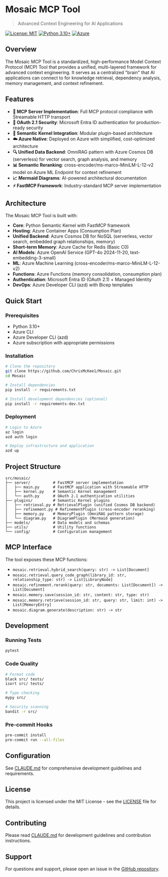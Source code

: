 # Mosaic MCP Tool

> Advanced Context Engineering for AI Applications

[![License: MIT](https://img.shields.io/badge/License-MIT-yellow.svg)](https://opensource.org/licenses/MIT)
[![Python 3.10+](https://img.shields.io/badge/python-3.10+-blue.svg)](https://www.python.org/downloads/)
[![Azure](https://img.shields.io/badge/Azure-Native-blue)](https://azure.microsoft.com/)

## Overview

The Mosaic MCP Tool is a standardized, high-performance Model Context Protocol (MCP) Tool that provides a unified, multi-layered framework for advanced context engineering. It serves as a centralized "brain" that AI applications can connect to for knowledge retrieval, dependency analysis, memory management, and context refinement.

## Features

- **🚀 MCP Server Implementation**: Full MCP protocol compliance with Streamable HTTP transport
- **🔐 OAuth 2.1 Security**: Microsoft Entra ID authentication for production-ready security
- **🧠 Semantic Kernel Integration**: Modular plugin-based architecture
- **☁️ Azure Native**: Deployed on Azure with simplified, cost-optimized architecture
- **🔍 Unified Data Backend**: OmniRAG pattern with Azure Cosmos DB (serverless) for vector search, graph analysis, and memory
- **📊 Semantic Reranking**: cross-encoder/ms-marco-MiniLM-L-12-v2 model on Azure ML Endpoint for context refinement
- **📈 Mermaid Diagrams**: AI-powered architectural documentation
- **⚡ FastMCP Framework**: Industry-standard MCP server implementation

## Architecture

The Mosaic MCP Tool is built with:

- **Core**: Python Semantic Kernel with FastMCP framework
- **Hosting**: Azure Container Apps (Consumption Plan)
- **Unified Backend**: Azure Cosmos DB for NoSQL (serverless, vector search, embedded graph relationships, memory)
- **Short-term Memory**: Azure Cache for Redis (Basic C0)
- **AI Models**: Azure OpenAI Service (GPT-4o 2024-11-20, text-embedding-3-small)
- **ML**: Azure Machine Learning (cross-encoder/ms-marco-MiniLM-L-12-v2)
- **Functions**: Azure Functions (memory consolidation, consumption plan)
- **Authentication**: Microsoft Entra ID (OAuth 2.1) + Managed Identity
- **DevOps**: Azure Developer CLI (azd) with Bicep templates

## Quick Start

### Prerequisites

- Python 3.10+
- Azure CLI
- Azure Developer CLI (azd)
- Azure subscription with appropriate permissions

### Installation

```bash
# Clone the repository
git clone https://github.com/ChrisMcKee1/Mosaic.git
cd Mosaic

# Install dependencies
pip install -r requirements.txt

# Install development dependencies (optional)
pip install -r requirements-dev.txt
```

### Deployment

```bash
# Login to Azure
az login
azd auth login

# Deploy infrastructure and application
azd up
```

## Project Structure

```
src/mosaic/
├── server/          # FastMCP server implementation
│   ├── main.py      # FastMCP application with Streamable HTTP
│   ├── kernel.py    # Semantic Kernel management
│   └── auth.py      # OAuth 2.1 authentication utilities
├── plugins/         # Semantic Kernel plugins
│   ├── retrieval.py # RetrievalPlugin (unified Cosmos DB backend)
│   ├── refinement.py # RefinementPlugin (cross-encoder reranking)
│   ├── memory.py    # MemoryPlugin (OmniRAG pattern storage)
│   └── diagram.py   # DiagramPlugin (Mermaid generation)
├── models/          # Data models and schemas
├── utils/           # Utility functions
└── config/          # Configuration management
```

## MCP Interface

The tool exposes these MCP functions:

- `mosaic.retrieval.hybrid_search(query: str) -> List[Document]`
- `mosaic.retrieval.query_code_graph(library_id: str, relationship_type: str) -> List[LibraryNode]`
- `mosaic.refinement.rerank(query: str, documents: List[Document]) -> List[Document]`
- `mosaic.memory.save(session_id: str, content: str, type: str)`
- `mosaic.memory.retrieve(session_id: str, query: str, limit: int) -> List[MemoryEntry]`
- `mosaic.diagram.generate(description: str) -> str`

## Development

### Running Tests

```bash
pytest
```

### Code Quality

```bash
# Format code
black src/ tests/
isort src/ tests/

# Type checking
mypy src/

# Security scanning
bandit -r src/
```

### Pre-commit Hooks

```bash
pre-commit install
pre-commit run --all-files
```

## Configuration

See [CLAUDE.md](./CLAUDE.md) for comprehensive development guidelines and requirements.

## License

This project is licensed under the MIT License - see the [LICENSE](LICENSE) file for details.

## Contributing

Please read [CLAUDE.md](./CLAUDE.md) for development guidelines and contribution instructions.

## Support

For questions and support, please open an issue in the [GitHub repository](https://github.com/ChrisMcKee1/Mosaic/issues).